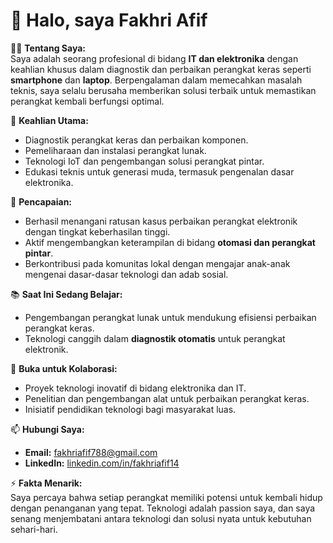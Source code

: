 # 👋 Halo, saya Fakhri Afif 


👨‍💻 **Tentang Saya:**  
Saya adalah seorang profesional di bidang **IT dan elektronika** dengan keahlian khusus dalam diagnostik dan perbaikan perangkat keras seperti **smartphone** dan **laptop**. Berpengalaman dalam memecahkan masalah teknis, saya selalu berusaha memberikan solusi terbaik untuk memastikan perangkat kembali berfungsi optimal.  

🎯 **Keahlian Utama:**  
- Diagnostik perangkat keras dan perbaikan komponen.  
- Pemeliharaan dan instalasi perangkat lunak.  
- Teknologi IoT dan pengembangan solusi perangkat pintar.  
- Edukasi teknis untuk generasi muda, termasuk pengenalan dasar elektronika.  

🌟 **Pencapaian:**  
- Berhasil menangani ratusan kasus perbaikan perangkat elektronik dengan tingkat keberhasilan tinggi.  
- Aktif mengembangkan keterampilan di bidang **otomasi dan perangkat pintar**.  
- Berkontribusi pada komunitas lokal dengan mengajar anak-anak mengenai dasar-dasar teknologi dan adab sosial.  

📚 **Saat Ini Sedang Belajar:**  
- Pengembangan perangkat lunak untuk mendukung efisiensi perbaikan perangkat keras.  
- Teknologi canggih dalam **diagnostik otomatis** untuk perangkat elektronik.  

🤝 **Buka untuk Kolaborasi:**  
- Proyek teknologi inovatif di bidang elektronika dan IT.  
- Penelitian dan pengembangan alat untuk perbaikan perangkat keras.  
- Inisiatif pendidikan teknologi bagi masyarakat luas.  

📫 **Hubungi Saya:**  
- **Email:** fakhriafif788@gmail.com  
- **LinkedIn:** [linkedin.com/in/fakhriafif14](https://linkedin.com/in/fakhriafif14)  

⚡ **Fakta Menarik:**  
Saya percaya bahwa setiap perangkat memiliki potensi untuk kembali hidup dengan penanganan yang tepat. Teknologi adalah passion saya, dan saya senang menjembatani antara teknologi dan solusi nyata untuk kebutuhan sehari-hari.  
